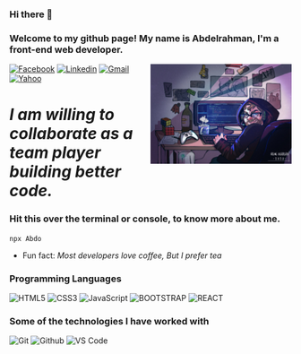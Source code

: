 ### Hi there 👋 
### Welcome to my github page! My name is Abdelrahman, I'm a front-end web developer. 




<img align="right" alt="img" src="https://github.com/FernandoRoldan93/FernandoRoldan93/blob/master/cover_image.jpg" width="50%" height="auto" />


[![Facebook](https://img.shields.io/badge/-FaceBook-blue?style=flat&logo=Facebook&logoColor=white)](https://www.facebook.com/AbdoAshraf1252000)
[![Linkedin](https://img.shields.io/badge/-LinkedIn-blue?style=flat&logo=Linkedin&logoColor=white)](https://www.linkedin.com/in/abdelrahman-ashraf-883992216/)
[![Gmail](https://img.shields.io/badge/-Gmail-c14438?style=flat&logo=Gmail&logoColor=white)](mailto:abdo91158@gmail.com)
[![Yahoo](https://img.shields.io/badge/-Yahoo-5b0fbc?style=flat&logo=Yahoo&logoColor=white)](mailto:abdo.ashraf6458@yahoo.com)



# *I am willing to collaborate as a team player building better code.*


### Hit this over the terminal or console, to know more about me.
```
npx Abdo
```

- Fun fact: *Most developers love coffee, But I prefer tea* 


### Programming Languages </br>
![HTML5](https://img.shields.io/badge/-HTML5-000000?style=for-the-badge&logo=HTML5)
![CSS3](https://img.shields.io/badge/-CSS3-000000?style=for-the-badge&logo=CSS3)
![JavaScript](https://img.shields.io/badge/-JavaScript-000000?style=for-the-badge&logo=javascript)
![BOOTSTRAP](https://img.shields.io/badge/-Bootstrap-000000?style=for-the-badge&logo=BootStrap)
![REACT](https://img.shields.io/badge/-React-000000?style=for-the-badge&logo=React)


### Some of the technologies I have worked with</br>
![Git](http://img.shields.io/badge/-Git-000000?style=for-the-badge&logo=Git)
![Github](http://img.shields.io/badge/-Github-000000?style=for-the-badge&logo=Github&logoColor=green)
![VS Code](http://img.shields.io/badge/-VS%20Code-000000?style=for-the-badge&logo=Visual-studio-code&logoColor=blue)

